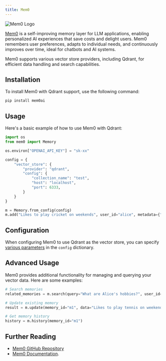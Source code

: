 ```yaml
---
title: Mem0
---
```


![Mem0 Logo](/documentation/frameworks/mem0/mem0-banner.png)

[Mem0](https://mem0.ai) is a self-improving memory layer for LLM applications, enabling personalized AI experiences that save costs and delight users. Mem0 remembers user preferences, adapts to individual needs, and continuously improves over time, ideal for chatbots and AI systems.

Mem0 supports various vector store providers, including Qdrant, for efficient data handling and search capabilities.

## Installation

To install Mem0 with Qdrant support, use the following command:

```sh
pip install mem0ai
```

## Usage

Here's a basic example of how to use Mem0 with Qdrant:

```python
import os
from mem0 import Memory

os.environ["OPENAI_API_KEY"] = "sk-xx"

config = {
    "vector_store": {
        "provider": "qdrant",
        "config": {
            "collection_name": "test",
            "host": "localhost",
            "port": 6333,
        }
    }
}

m = Memory.from_config(config)
m.add("Likes to play cricket on weekends", user_id="alice", metadata={"category": "hobbies"})
```

## Configuration

When configuring Mem0 to use Qdrant as the vector store, you can specify [various parameters](https://docs.mem0.ai/components/vectordbs/dbs/qdrant#config) in the `config` dictionary.

## Advanced Usage

Mem0 provides additional functionality for managing and querying your vector data. Here are some examples:

```python
# Search memories
related_memories = m.search(query="What are Alice's hobbies?", user_id="alice")

# Update existing memory
result = m.update(memory_id="m1", data="Likes to play tennis on weekends")

# Get memory history
history = m.history(memory_id="m1")
```

## Further Reading

- [Mem0 GitHub Repository](https://github.com/mem0ai/mem0)
- [Mem0 Documentation](https://docs.mem0.ai/).